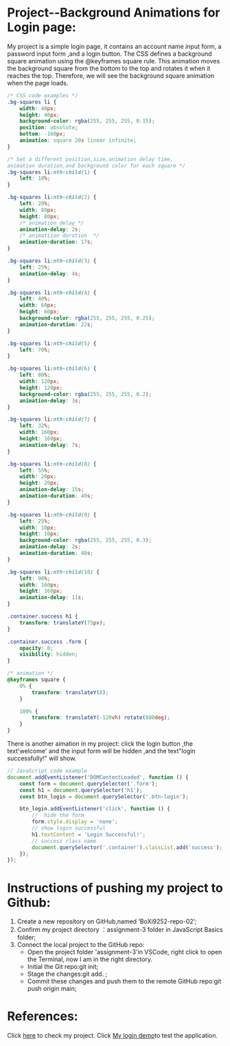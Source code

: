 # Project--Background Animations for Login page:
My project is a simple login page, it contains an account name input form, a password input form ,and a login button.
The CSS defines a background square animation using the @keyframes square rule. This animation moves the background square from the bottom to the top and rotates it when it reaches the top. Therefore, we will see the background square animation when the page loads.
```css
/* CSS code examples */
.bg-squares li {
    width: 40px;
    height: 40px;
    background-color: rgba(255, 255, 255, 0.15);
    position: absolute;
    bottom: -160px;
    animation: square 20s linear infinite;
}

/* Set a different position,size,animation delay time,
animation duration,and background color for each square */
.bg-squares li:nth-child(1) {
    left: 10%;
}

.bg-squares li:nth-child(2) {
    left: 20%;
    width: 80px;
    height: 80px;
    /* animation delay */
    animation-delay: 2s;
    /* animatiion duration  */
    animation-duration: 17s;
}

.bg-squares li:nth-child(3) {
    left: 25%;
    animation-delay: 4s;
}

.bg-squares li:nth-child(4) {
    left: 40%;
    width: 60px;
    height: 60px;
    background-color: rgba(255, 255, 255, 0.25);
    animation-duration: 22s;
}

.bg-squares li:nth-child(5) {
    left: 70%;
}

.bg-squares li:nth-child(6) {
    left: 80%;
    width: 120px;
    height: 120px;
    background-color: rgba(255, 255, 255, 0.2);
    animation-delay: 3s;
}

.bg-squares li:nth-child(7) {
    left: 32%;
    width: 160px;
    height: 160px;
    animation-delay: 7s;
}

.bg-squares li:nth-child(8) {
    left: 55%;
    width: 20px;
    height: 20px;
    animation-delay: 15s;
    animation-duration: 40s;
}

.bg-squares li:nth-child(9) {
    left: 25%;
    width: 10px;
    height: 10px;
    background-color: rgba(255, 255, 255, 0.3);
    animation-delay: 2s;
    animation-duration: 40s;
}

.bg-squares li:nth-child(10) {
    left: 90%;
    width: 160px;
    height: 160px;
    animation-delay: 11s;
}

.container.success h1 {
    transform: translateY(75px);
}

.container.success .form {
    opacity: 0;
    visibility: hidden;
}

/* animation */
@keyframes square {
    0% {
        transform: translateY(0);
    }

    100% {
        transform: translateY(-120vh) rotate(600deg);
    }
}
```
There is another aimation in my project: click the login button ,the text'welcome' and the input form will be hidden ,and the text"login successfully!" will show.
```javascript
// JavaScript code example
document.addEventListener('DOMContentLoaded', function () {
    const form = document.querySelector('.form');
    const h1 = document.querySelector('h1');
    const btn_login = document.querySelector('.btn-login');

    btn_login.addEventListener('click', function () {
        //  hide the form
        form.style.display = 'none';
        // show login successful
        h1.textContent = 'Login Successful!';
        // success class name
        document.querySelector('.container').classList.add('success');
    });
});
```
# Instructions of pushing my project to Github:

1. Create a new repository on GitHub,named ‘BoXi9252-repo-02’;
2. Confirm my project directory ：assignment-3 folder in JavaScript Basics folder;
3. Connect the local project to the GitHub repo:
    * Open the project folder 'assignment-3'in VSCode, right click to open the Terminal, now I am in the right directory.
    * Initial the Git repo:git init;
    * Stage the changes:git add. ;
    * Commit these changes and push them to the remote GitHub repo:git push origin main;
# References:
Click [here](https://github.com/BoXi9252/BoXi9252-repo-02) to check my project.
Click [My login demo](http://127.0.0.1:5500/assignment/assignment-3/LOG%20IN.html)to test the application.
